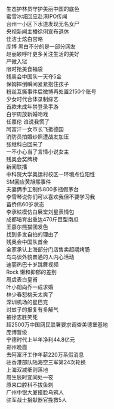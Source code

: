 生态护林员守护美丽中国的底色  
蜜雪冰城回应赴港IPO传闻  
台州一小区下水道发现无名女尸  
央视新闻主播徐俐宣布退休  
佳洁士炫白宫略  
庞博 黑白不分的是一部分网友  
赵丽颖呼吁更多关注生活的美好  
严微入狱  
限时抢美食福袋  
残奥会中国队一天夺5金  
保姆摔倒瞬间紧紧抱住孩子  
粉丝互撕事件后微博再处置2150个账号  
少女时代合体录制综艺  
首款未成年禁登录手游  
白宇周放新婚吻戏  
任嘉伦 谁说我慌了  
阿富汗一女市长飞抵德国  
消防员拍婚纱照遭战友加压  
张继科白回来了  
一不小心当了言情小说女主  
残奥会奖牌榜  
新闻联播  
中科院大学奥运村校区一环境点位阳性  
SM回应黄旭熙事件  
夫妻俩手工制作800多瓶假茅台  
李雪琴说你们可以喜欢我但不要学习我  
苗侨伟60岁状态  
李承铉模仿白展堂刘星表情包  
成都培育出重达470斤巨型南瓜  
王嘉尔熊猫团发色  
找到多发自拍的理由了  
残奥会中国队首金  
全家承认上海部分门店售卖超期烤肠  
鸟鸟谈外貌普通的人内心活动  
迪丽热巴十岁跳舞视频  
Rock 懒和抑郁的差别  
周虞表白皇甫  
叶小朗向乔一成求婚  
林少春怼桃夭太爽了  
深圳机场的星巴克  
对蚊子的报复有多解气  
被徐志胜笑死  
超2500万中国网民联署要求调查美德堡基地  
庞博晋级  
宁德时代上半年净利44.8亿元  
郑州晚霞  
去阿富汗工作年薪220万系假消息  
驻香港部队陆海空三军第24次轮换  
上海双减细则落地  
周生辰时宜同处一夜  
原来口腔科不拔鱼刺  
广州中银大厦撞脸乌鸦人  
驻军战士捐献器官挽救5人  
